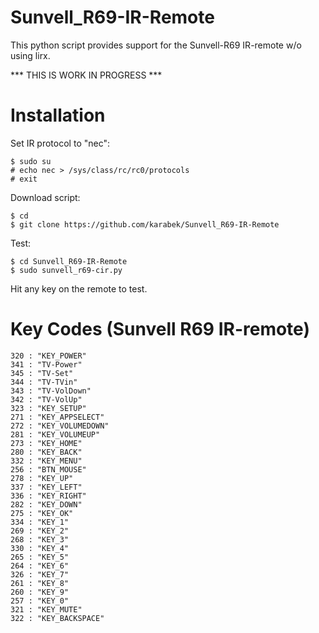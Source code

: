 # Sunvell_R69-IR-Remote

This python script provides support for the Sunvell-R69 IR-remote w/o using lirx.

*** THIS IS WORK IN PROGRESS ***

# Installation

Set IR protocol to "nec":
```
$ sudo su
# echo nec > /sys/class/rc/rc0/protocols
# exit
```

Download script:
```
$ cd
$ git clone https://github.com/karabek/Sunvell_R69-IR-Remote
```

Test:
```
$ cd Sunvell_R69-IR-Remote
$ sudo sunvell_r69-cir.py
```

Hit any key on the remote to test.

# Key Codes (Sunvell R69 IR-remote)

	320 : "KEY_POWER"
	341 : "TV-Power"
	345 : "TV-Set"
	344 : "TV-TVin"
	343 : "TV-VolDown"
	342 : "TV-VolUp"
	323 : "KEY_SETUP"
	271 : "KEY_APPSELECT"
	272 : "KEY_VOLUMEDOWN"
	281 : "KEY_VOLUMEUP"
	273 : "KEY_HOME"
	280 : "KEY_BACK"
	332 : "KEY_MENU"
	256 : "BTN_MOUSE"
	278 : "KEY_UP"
	337 : "KEY_LEFT"
	336 : "KEY_RIGHT"
	282 : "KEY_DOWN"
	275 : "KEY_OK"
	334 : "KEY_1"
	269 : "KEY_2"
	268 : "KEY_3"
	330 : "KEY_4"
	265 : "KEY_5"
	264 : "KEY_6"
	326 : "KEY_7"
	261 : "KEY_8"
	260 : "KEY_9"
	257 : "KEY_0"
	321 : "KEY_MUTE"
	322 : "KEY_BACKSPACE"



